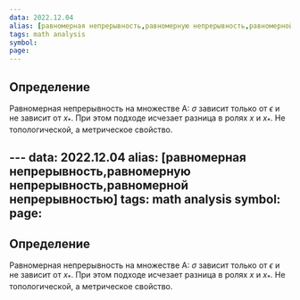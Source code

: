 ```yaml
---
data: 2022.12.04
alias: [равномерная непрерывность,равномерную непрерывность,равномерной непрерывностью]
tags: math analysis
symbol:
page: 
---
```

## Определение
Равномерная непрерывность на множестве A: $\sigma$ зависит только от $\epsilon$ и не зависит от $x_{*}$. При этом подходе исчезает разница в ролях $x$ и $x_{*}$. Не топологической, а метрическое свойство.

                 ---
data: 2022.12.04
alias: [равномерная непрерывность,равномерную непрерывность,равномерной непрерывностью]
tags: math analysis
symbol:
page: 
---
## Определение
Равномерная непрерывность на множестве A: $\sigma$ зависит только от $\epsilon$ и не зависит от $x_{*}$. При этом подходе исчезает разница в ролях $x$ и $x_{*}$. Не топологической, а метрическое свойство.

